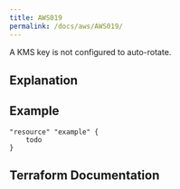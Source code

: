 ```yaml
---
title: AWS019
permalink: /docs/aws/AWS019/
---
```


A KMS key is not configured to auto-rotate.

## Explanation

## Example

```
"resource" "example" {
	todo
}
```

## Terraform Documentation
